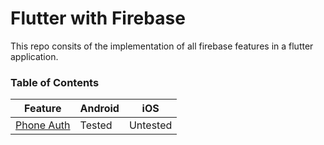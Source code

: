# Flutter with Firebase

This repo consits of the implementation of all firebase features in a flutter application.

### Table of Contents

| Feature | Android | iOS |
|----------|-----------|------|
|[Phone Auth](#)| Tested | Untested |